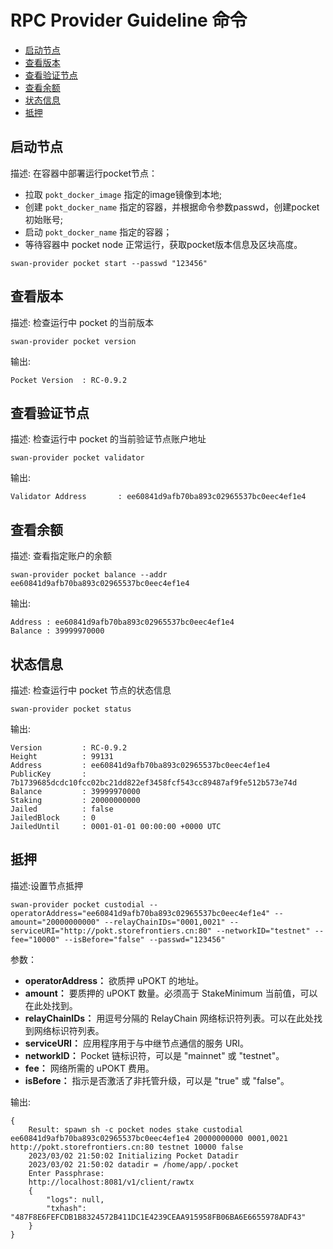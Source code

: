 # RPC Provider Guideline 命令

* [启动节点](#启动节点)
* [查看版本](#查看版本)
* [查看验证节点](#查看验证节点)
* [查看余额](#查看余额)
* [状态信息](#状态信息)
* [抵押](#抵押)



## 启动节点

描述: 在容器中部署运行pocket节点：
- 拉取 `pokt_docker_image` 指定的image镜像到本地;
- 创建 `pokt_docker_name` 指定的容器，并根据命令参数passwd，创建pocket初始账号;
- 启动 `pokt_docker_name` 指定的容器；
- 等待容器中 pocket node 正常运行，获取pocket版本信息及区块高度。

```shell
swan-provider pocket start --passwd "123456"
```


## 查看版本

描述: 检查运行中 pocket 的当前版本

```shell
swan-provider pocket version
```

输出:

```shell
Pocket Version  : RC-0.9.2
```


## 查看验证节点

描述: 检查运行中 pocket 的当前验证节点账户地址

```shell
swan-provider pocket validator
```

输出:

```shell
Validator Address       : ee60841d9afb70ba893c02965537bc0eec4ef1e4
```


## 查看余额

描述: 查看指定账户的余额

```shell
swan-provider pocket balance --addr ee60841d9afb70ba893c02965537bc0eec4ef1e4
```

输出:

```shell
Address : ee60841d9afb70ba893c02965537bc0eec4ef1e4
Balance : 39999970000
```


## 状态信息

描述: 检查运行中 pocket 节点的状态信息

```shell
swan-provider pocket status
```

输出:

```shell
Version         : RC-0.9.2
Height          : 99131
Address         : ee60841d9afb70ba893c02965537bc0eec4ef1e4
PublicKey       : 7b1739685dcdc10fcc02bc21dd822ef3458fcf543cc89487af9fe512b573e74d
Balance         : 39999970000
Staking         : 20000000000
Jailed          : false
JailedBlock     : 0
JailedUntil     : 0001-01-01 00:00:00 +0000 UTC
```


## 抵押

描述:设置节点抵押

```shell
swan-provider pocket custodial --operatorAddress="ee60841d9afb70ba893c02965537bc0eec4ef1e4" --amount="20000000000" --relayChainIDs="0001,0021" --serviceURI="http://pokt.storefrontiers.cn:80" --networkID="testnet" --fee="10000" --isBefore="false" --passwd="123456"

```

参数：

- **operatorAddress：** 欲质押 uPOKT 的地址。
- **amount：** 要质押的 uPOKT 数量。必须高于 StakeMinimum 当前值，可以在此处找到。
- **relayChainIDs：** 用逗号分隔的 RelayChain 网络标识符列表。可以在此处找到网络标识符列表。
- **serviceURI：** 应用程序用于与中继节点通信的服务 URI。
- **networkID：** Pocket 链标识符，可以是 "mainnet" 或 "testnet"。
- **fee：** 网络所需的 uPOKT 费用。
- **isBefore：** 指示是否激活了非托管升级，可以是 "true" 或 "false"。

输出:

```shell
{
    Result: spawn sh -c pocket nodes stake custodial ee60841d9afb70ba893c02965537bc0eec4ef1e4 20000000000 0001,0021 http://pokt.storefrontiers.cn:80 testnet 10000 false
    2023/03/02 21:50:02 Initializing Pocket Datadir
    2023/03/02 21:50:02 datadir = /home/app/.pocket
    Enter Passphrase: 
    http://localhost:8081/v1/client/rawtx
    {
        "logs": null,
        "txhash": "487F8E6FEFCDB1B8324572B411DC1E4239CEAA915958FB06BA6E6655978ADF43"
    }
}
```

